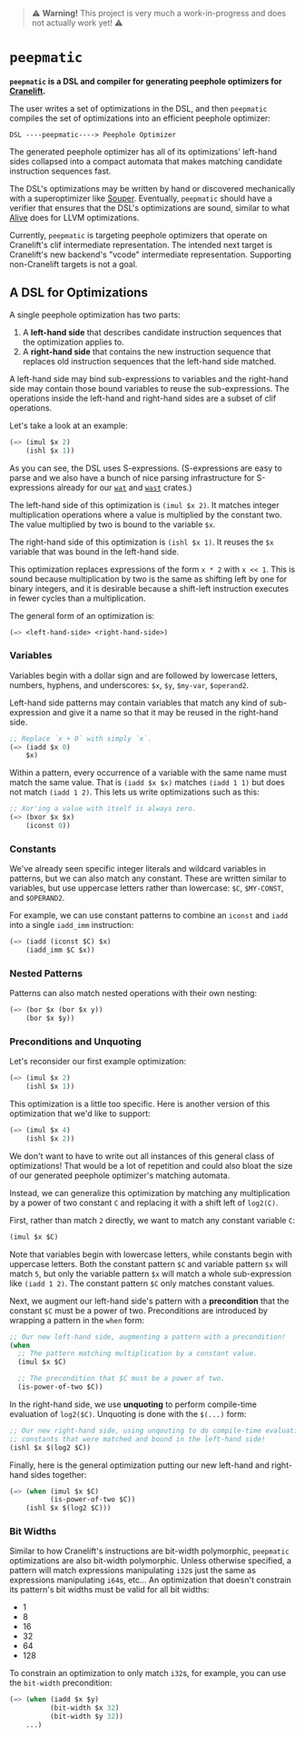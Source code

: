 > ⚠ **Warning!** This project is very much a work-in-progress and does not
> actually work yet! ⚠

# `peepmatic`

**`peepmatic` is a DSL and compiler for generating peephole optimizers for
[Cranelift][].**

The user writes a set of optimizations in the DSL, and then `peepmatic` compiles
the set of optimizations into an efficient peephole optimizer:

```
DSL ----peepmatic----> Peephole Optimizer
```

The generated peephole optimizer has all of its optimizations' left-hand sides
collapsed into a compact automata that makes matching candidate instruction
sequences fast.

The DSL's optimizations may be written by hand or discovered mechanically with a
superoptimizer like [Souper][]. Eventually, `peepmatic` should have a verifier
that ensures that the DSL's optimizations are sound, similar to what [Alive][]
does for LLVM optimizations.

Currently, `peepmatic` is targeting peephole optimizers that operate on
Cranelift's clif intermediate representation. The intended next target is
Cranelift's new backend's "vcode" intermediate representation. Supporting
non-Cranelift targets is not a goal.

[Cranelift]: https://github.com/bytecodealliance/wasmtime/tree/master/cranelift#readme
[Souper]: https://github.com/google/souper
[Alive]: https://github.com/AliveToolkit/alive2

## A DSL for Optimizations

A single peephole optimization has two parts:

1. A **left-hand side** that describes candidate instruction sequences that the
   optimization applies to.
2. A **right-hand side** that contains the new instruction sequence that
   replaces old instruction sequences that the left-hand side matched.

A left-hand side may bind sub-expressions to variables and the right-hand side
may contain those bound variables to reuse the sub-expressions. The operations
inside the left-hand and right-hand sides are a subset of clif operations.

Let's take a look at an example:

```lisp
(=> (imul $x 2)
    (ishl $x 1))
```

As you can see, the DSL uses S-expressions. (S-expressions are easy to parse and
we also have a bunch of nice parsing infrastructure for S-expressions already
for our [`wat`][wat] and [`wast`][wast] crates.)

[wat]: https://crates.io/crates/wat
[wast]: https://crates.io/crates/wast

The left-hand side of this optimization is `(imul $x 2)`. It matches integer
multiplication operations where a value is multiplied by the constant two. The
value multiplied by two is bound to the variable `$x`.

The right-hand side of this optimization is `(ishl $x 1)`. It reuses the `$x`
variable that was bound in the left-hand side.

This optimization replaces expressions of the form `x * 2` with `x << 1`. This
is sound because multiplication by two is the same as shifting left by one for
binary integers, and it is desirable because a shift-left instruction executes
in fewer cycles than a multiplication.

The general form of an optimization is:

```lisp
(=> <left-hand-side> <right-hand-side>)
```

### Variables

Variables begin with a dollar sign and are followed by lowercase letters,
numbers, hyphens, and underscores: `$x`, `$y`, `$my-var`, `$operand2`.

Left-hand side patterns may contain variables that match any kind of
sub-expression and give it a name so that it may be reused in the right-hand
side.

```lisp
;; Replace `x + 0` with simply `x`.
(=> (iadd $x 0)
    $x)
```

Within a pattern, every occurrence of a variable with the same name must match
the same value. That is `(iadd $x $x)` matches `(iadd 1 1)` but does not match
`(iadd 1 2)`. This lets us write optimizations such as this:

```lisp
;; Xor'ing a value with itself is always zero.
(=> (bxor $x $x)
    (iconst 0))
```

### Constants

We've already seen specific integer literals and wildcard variables in patterns,
but we can also match any constant. These are written similar to variables, but
use uppercase letters rather than lowercase: `$C`, `$MY-CONST`, and `$OPERAND2`.

For example, we can use constant patterns to combine an `iconst` and `iadd` into
a single `iadd_imm` instruction:

```lisp
(=> (iadd (iconst $C) $x)
    (iadd_imm $C $x))
```

### Nested Patterns

Patterns can also match nested operations with their own nesting:

```lisp
(=> (bor $x (bor $x y))
    (bor $x $y))
```

### Preconditions and Unquoting

Let's reconsider our first example optimization:

```lisp
(=> (imul $x 2)
    (ishl $x 1))
```

This optimization is a little too specific. Here is another version of this
optimization that we'd like to support:

```lisp
(=> (imul $x 4)
    (ishl $x 2))
```

We don't want to have to write out all instances of this general class of
optimizations! That would be a lot of repetition and could also bloat the size
of our generated peephole optimizer's matching automata.

Instead, we can generalize this optimization by matching any multiplication by a
power of two constant `C` and replacing it with a shift left of `log2(C)`.

First, rather than match `2` directly, we want to match any constant variable `C`:

```lisp
(imul $x $C)
```

Note that variables begin with lowercase letters, while constants begin with
uppercase letters. Both the constant pattern `$C` and variable pattern `$x` will
match `5`, but only the variable pattern `$x` will match a whole sub-expression
like `(iadd 1 2)`. The constant pattern `$C` only matches constant values.

Next, we augment our left-hand side's pattern with a **precondition** that the
constant `$C` must be a power of two. Preconditions are introduced by wrapping
a pattern in the `when` form:

```lisp
;; Our new left-hand side, augmenting a pattern with a precondition!
(when
  ;; The pattern matching multiplication by a constant value.
  (imul $x $C)

  ;; The precondition that $C must be a power of two.
  (is-power-of-two $C))
 ```

In the right-hand side, we use **unquoting** to perform compile-time evaluation
of `log2($C)`. Unquoting is done with the `$(...)` form:

```lisp
;; Our new right-hand side, using unqouting to do compile-time evaluation of
;; constants that were matched and bound in the left-hand side!
(ishl $x $(log2 $C))
```

Finally, here is the general optimization putting our new left-hand and
right-hand sides together:

```lisp
(=> (when (imul $x $C)
          (is-power-of-two $C))
    (ishl $x $(log2 $C)))
```

### Bit Widths

Similar to how Cranelift's instructions are bit-width polymorphic, `peepmatic`
optimizations are also bit-width polymorphic. Unless otherwise specified, a
pattern will match expressions manipulating `i32`s just the same as expressions
manipulating `i64`s, etc... An optimization that doesn't constrain its pattern's
bit widths must be valid for all bit widths:

* 1
* 8
* 16
* 32
* 64
* 128

To constrain an optimization to only match `i32`s, for example, you can use the
`bit-width` precondition:

```lisp
(=> (when (iadd $x $y)
          (bit-width $x 32)
          (bit-width $y 32))
    ...)
```
